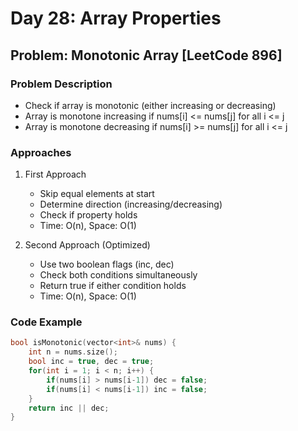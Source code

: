 # Day 28: Array Properties

## Problem: Monotonic Array [LeetCode 896]

### Problem Description

- Check if array is monotonic (either increasing or decreasing)
- Array is monotone increasing if nums[i] <= nums[j] for all i <= j
- Array is monotone decreasing if nums[i] >= nums[j] for all i <= j

### Approaches

1. First Approach

   - Skip equal elements at start
   - Determine direction (increasing/decreasing)
   - Check if property holds
   - Time: O(n), Space: O(1)

2. Second Approach (Optimized)
   - Use two boolean flags (inc, dec)
   - Check both conditions simultaneously
   - Return true if either condition holds
   - Time: O(n), Space: O(1)

### Code Example

```cpp
bool isMonotonic(vector<int>& nums) {
    int n = nums.size();
    bool inc = true, dec = true;
    for(int i = 1; i < n; i++) {
        if(nums[i] > nums[i-1]) dec = false;
        if(nums[i] < nums[i-1]) inc = false;
    }
    return inc || dec;
}
```
